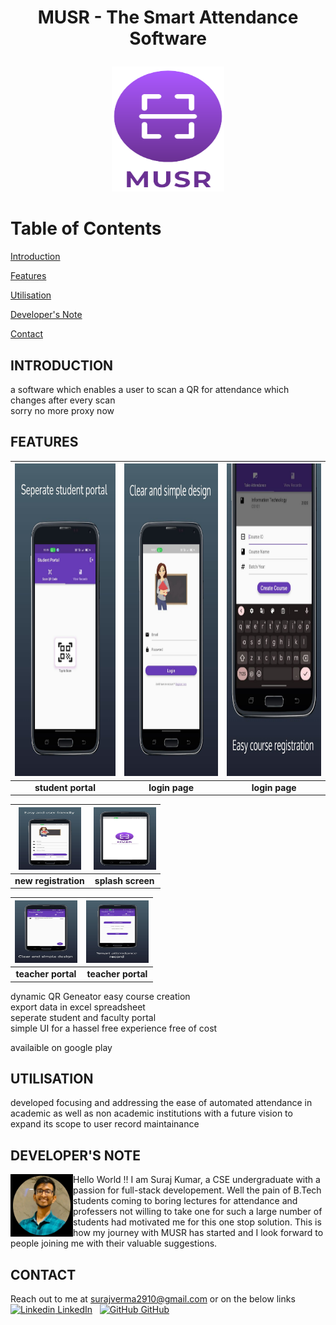 # <p align=center>MUSR - The Smart Attendance Software</p>
<p align="center">
<img width="180" height="200" src="musr.png">
</p>
  
# Table of Contents
[Introduction](#introduction)  

[Features](#paragraph1)

[Utilisation](#paragraph2)

[Developer's Note](#paragraph3)

[Contact](#paragraph4)

## INTRODUCTION<a name="introduction"></a>
a software which enables a user to scan a QR for attendance which changes after every scan   
sorry no more proxy now

## FEATURES <a name="paragraph1"></a>  
<img width="300" height="500" src="sportal.jpg"> | <img width="300" height="500" src="login.jpg"> | <img width="300" height="500" src="easyccreate.jpg">
:--:|:--:|:--:
<b>student portal</b>|<b>login page</b>|<b>login page</b>|<b>create</b>  

<img width="100" height="100" src="newregis.jpg"> | <img width="100" height="100" src="splashscreen.jpg">
:--:|:--:
<b>new registration</b>|<b>splash screen</b>   

<img width="100" height="100" src="tportal.jpg"> | <img width="100" height="100" src="tportal2.jpg">
:--:|:--:
<b>teacher portal</b>|<b>teacher portal</b> 

dynamic QR Geneator
easy course creation  
export data in excel spreadsheet    
seperate student and faculty portal  
simple UI for a hassel free experience 
free of cost

availaible on google play

## UTILISATION  <a name="paragraph2"></a>
developed focusing and addressing the ease of automated attendance in academic as well as non academic institutions with a future vision to expand its scope to user record maintainance
## DEVELOPER'S NOTE  <a name="paragraph3"></a>
<img width="100" height="100" src="devloper.jpg" align="left"> Hello World !! I am Suraj Kumar, a CSE undergraduate with a passion for full-stack developement. Well the pain of B.Tech students coming to boring lectures for attendance and professers not willing to take one for such a large number of students had motivated me for this one stop solution. This is how my journey with MUSR has started and I look forward to people joining me with their valuable suggestions. 


## CONTACT <a name="paragraph4"></a>
Reach out to me at surajverma2910@gmail.com or on the below links  
[![Linkedin](https://i.stack.imgur.com/gVE0j.png) LinkedIn](https://www.linkedin.com/in/suraj-kumar-3937b6173/)
&nbsp;
[![GitHub](https://i.stack.imgur.com/tskMh.png) GitHub](https://github.com/SRJ2910)

